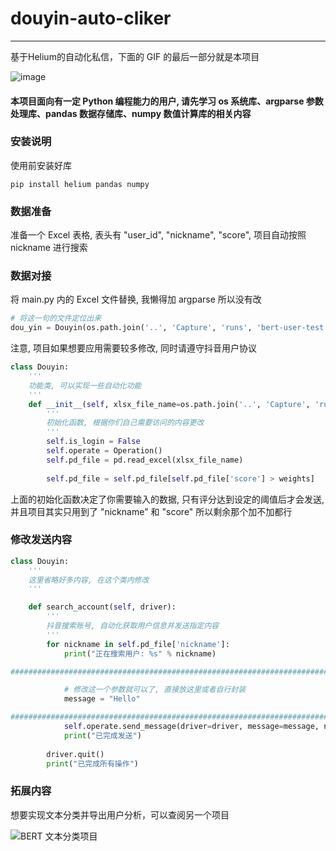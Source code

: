 # douyin-auto-cliker
---
基于Helium的自动化私信，下面的 GIF 的最后一部分就是本项目

![image](./static/douyin_spider_v1_0.gif)

#### 本项目面向有一定 Python 编程能力的用户, 请先学习 os 系统库、argparse 参数处理库、pandas 数据存储库、numpy 数值计算库的相关内容

### 安装说明

使用前安装好库

```
pip install helium pandas numpy
```

### 数据准备

准备一个 Excel 表格, 表头有 "user_id", "nickname", "score", 项目自动按照 nickname 进行搜索

### 数据对接

将 main.py 内的 Excel 文件替换, 我懒得加 argparse 所以没有改

```python
# 将这一句的文件定位出来
dou_yin = Douyin(os.path.join('..', 'Capture', 'runs', 'bert-user-test.xlsx'))
```

注意, 项目如果想要应用需要较多修改, 同时请遵守抖音用户协议

```python
class Douyin:
    '''
    功能类, 可以实现一些自动化功能
    '''
    def __init__(self, xlsx_file_name=os.path.join('..', 'Capture', 'runs', 'bert-user-score.xlsx'), weights=0.3):
        '''
        初始化函数, 根据你们自己需要访问的内容更改
        '''
        self.is_login = False
        self.operate = Operation()
        self.pd_file = pd.read_excel(xlsx_file_name)
        
        self.pd_file = self.pd_file[self.pd_file['score'] > weights]
```

上面的初始化函数决定了你需要输入的数据, 只有评分达到设定的阈值后才会发送, 并且项目其实只用到了 "nickname" 和 "score" 所以剩余那个加不加都行

### 修改发送内容

```python
class Douyin:
    '''
    这里省略好多内容, 在这个类内修改
    '''

    def search_account(self, driver):
        '''
        抖音搜索账号, 自动化获取用户信息并发送指定内容
        '''
        for nickname in self.pd_file['nickname']:
            print("正在搜索用户: %s" % nickname)

#################################################################################

            # 修改这一个参数就可以了, 直接放这里或者自行封装
            message = "Hello"

#################################################################################
            self.operate.send_message(driver=driver, message=message, nickname=nickname)
            print("已完成发送")
            
        driver.quit()
        print("已完成所有操作")
```

### 拓展内容

想要实现文本分类并导出用户分析，可以查阅另一个项目

![BERT 文本分类项目](https://github.com/hhhhc-da/bilibili-spider)
